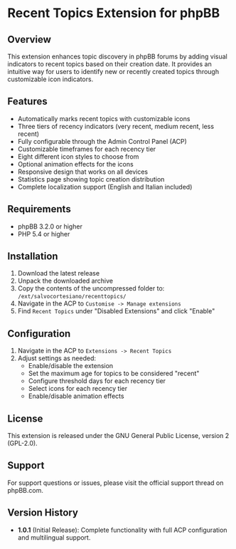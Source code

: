 # Recent Topics Extension for phpBB

## Overview
This extension enhances topic discovery in phpBB forums by adding visual indicators to recent topics based on their creation date. It provides an intuitive way for users to identify new or recently created topics through customizable icon indicators.

## Features
- Automatically marks recent topics with customizable icons
- Three tiers of recency indicators (very recent, medium recent, less recent)
- Fully configurable through the Admin Control Panel (ACP)
- Customizable timeframes for each recency tier
- Eight different icon styles to choose from
- Optional animation effects for the icons
- Responsive design that works on all devices
- Statistics page showing topic creation distribution
- Complete localization support (English and Italian included)

## Requirements
- phpBB 3.2.0 or higher
- PHP 5.4 or higher

## Installation
1. Download the latest release
2. Unpack the downloaded archive
3. Copy the contents of the uncompressed folder to: `/ext/salvocortesiano/recenttopics/`
4. Navigate in the ACP to `Customise -> Manage extensions`
5. Find `Recent Topics` under "Disabled Extensions" and click "Enable"

## Configuration
1. Navigate in the ACP to `Extensions -> Recent Topics`
2. Adjust settings as needed:
   - Enable/disable the extension
   - Set the maximum age for topics to be considered "recent"
   - Configure threshold days for each recency tier
   - Select icons for each recency tier
   - Enable/disable animation effects

## License
This extension is released under the GNU General Public License, version 2 (GPL-2.0).

## Support
For support questions or issues, please visit the official support thread on phpBB.com.

## Version History
- **1.0.1** (Initial Release): Complete functionality with full ACP configuration and multilingual support.
